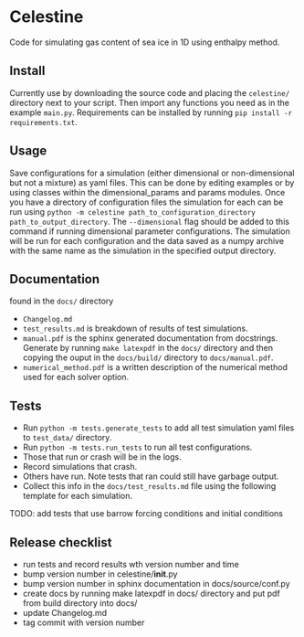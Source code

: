 # Celestine #

Code for simulating gas content of sea ice in 1D using enthalpy method.

## Install ##

Currently use by downloading the source code and placing the `celestine/` directory next to your script.
Then import any functions you need as in the example `main.py`.
Requirements can be installed by running `pip install -r requirements.txt`.

## Usage ##

Save configurations for a simulation (either dimensional or non-dimensional but not a mixture) as yaml files.
This can be done by editing examples or by using classes within the dimensional_params and params modules.
Once you have a directory of configuration files the simulation for each can be run using `python -m celestine path_to_configuration_directory path_to_output_directory`.
The `--dimensional` flag should be added to this command if running dimensional parameter configurations.
The simulation will be run for each configuration and the data saved as a numpy archive with the same name as the simulation in the specified output directory.

## Documentation ##

found in the `docs/` directory

- `Changelog.md`
- `test_results.md` is breakdown of results of test simulations.
- `manual.pdf` is the sphinx generated documentation from docstrings.
Generate by running `make latexpdf` in the `docs/` directory and then copying the ouput in the `docs/build/` directory to `docs/manual.pdf`. 
- `numerical_method.pdf` is a written description of the numerical method used for each solver option.

## Tests ##

- Run `python -m tests.generate_tests` to add all test simulation yaml files to `test_data/` directory.
- Run `python -m tests.run_tests` to run all test configurations.
- Those that run or crash will be in the logs.
- Record simulations that crash.
- Others have run. Note tests that ran could still have garbage output.
- Collect this info in the `docs/test_results.md` file using the following template for each simulation.

TODO: add tests that use barrow forcing conditions and initial conditions

## Release checklist ##

- run tests and record results wth version number and time
- bump version number in celestine/__init__.py
- bump version number in sphinx documentation in docs/source/conf.py
- create docs by running make latexpdf in docs/ directory and put pdf from build directory into docs/
- update Changelog.md
- tag commit with version number
